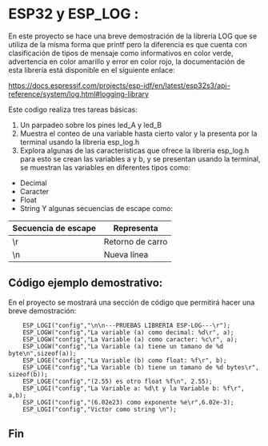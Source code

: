# ESP32 y ESP_LOG :

En este proyecto se hace una breve demostración de la librería LOG que se utiliza de la misma forma que printf pero la diferencia es que cuenta con clasificación de tipos de mensaje como informativos en color verde, advertencia en color amarillo y error en color rojo, la documentación de esta librería está disponible en el siguiente enlace:

https://docs.espressif.com/projects/esp-idf/en/latest/esp32s3/api-reference/system/log.html#logging-library

Este codigo realiza tres tareas básicas:

1.  Un parpadeo sobre los pines led_A y led_B
2.  Muestra el conteo de una variable hasta cierto valor y la presenta por la terminal usando la libreria esp_log.h
3.  Explora algunas de las caracteristicas que ofrece la libreria esp_log.h para esto se crean las variables a y b, y se presentan usando la terminal, se muestran las variables en diferentes tipos como:

- Decimal
- Caracter
- Float
- String
  Y algunas secuencias de escape como:

| Secuencia de escape | Representa       |
| ------------------- | ---------------- |
| \r                  | Retorno de carro |
| \n                  | Nueva línea      |

## Código ejemplo demostrativo:

En el proyecto se mostrará una sección de código que permitirá hacer una breve demostración:

```
    ESP_LOGI("config","\n\n---PRUEBAS LIBRERIA ESP-LOG---\r");
    ESP_LOGW("config","La variable (a) como decimal: %d\r", a);
    ESP_LOGW("config","La Variable (a) como caracter: %c\r", a);
    ESP_LOGW("config","La Variable (a) tiene un tamano de %d byte\n",sizeof(a));
    ESP_LOGE("config","La Variable (b) como float: %f\r", b);
    ESP_LOGE("config","La Variable (b) tiene un tamano de %d bytes\r", sizeof(b));
    ESP_LOGE("config","(2.55) es otro float %f\n", 2.55);
    ESP_LOGI("config","La Variable a: %d\t y la Variable b: %f\r", a,b);
    ESP_LOGI("config","(6.02e23) como exponente %e\r",6.02e-3);
    ESP_LOGI("config","Victor como string \n");
```

## Fin
